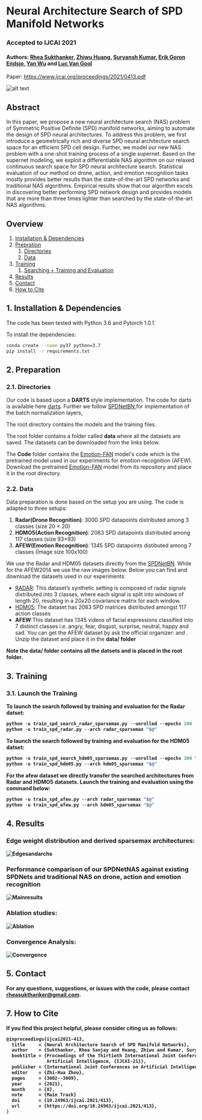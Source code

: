 # Neural Architecture Search of SPD Manifold Networks
### Accepted to IJCAI 2021
#### Authors: [Rhea Sukthanker](https://rheasukthanker.github.io/), [Zhiwu Huang](https://zhiwu-huang.github.io/), [Suryansh Kumar](https://suryanshkumar.github.io/), [Erik Goron Endsjo](https://ch.linkedin.com/in/erikgoron), [Yan Wu](https://vision.ee.ethz.ch/people-details.MjUzMDc2.TGlzdC8zMjg5LC0xOTcxNDY1MTc4.html) and [Luc Van Gool](https://scholar.google.ch/citations?hl=en&user=TwMib_QAAAAJ)

Paper: https://www.ijcai.org/proceedings/2021/0413.pdf

![alt text](images/overview.png)

## Abstract
In this paper, we propose a new neural architecture search (NAS) problem of Symmetric Positive Definite (SPD) manifold networks, aiming to automate
the design of SPD neural architectures. To address this problem, we first introduce a geometrically rich and diverse SPD neural architecture search space
for an efficient SPD cell design. Further, we model our new NAS problem with a one-shot training process of a single supernet. Based on the supernet modeling, we exploit a differentiable NAS algorithm on our relaxed continuous search space for SPD neural architecture search. Statistical evaluation of our method on drone, action, and emotion recognition tasks mostly provides better results than the state-of-the-art SPD networks and traditional NAS algorithms. Empirical results show that our algorithm excels in discovering better performing SPD network design and provides models that are more than three times lighter than searched by the state-of-the-art NAS algorithms.

## Overview
1. [Installation & Dependencies](#Dependencies)
2. [Prepration](#Prepration)
    1. [Directories](#Directories)
    2. [Data](#Data)
3. [Training](#Training)
    1. [Searching + Training and Evaluation](#launch)
4. [Results](#Results)
5. [Contact](#Contact)
6. [How to Cite](#How-to-Cite)

## 1. Installation & Dependencies<a name="Dependencies"></a>
The code has been tested with Python 3.6 and Pytorch 1.0.1.


To install the dependencies:
```bash
conda create --name py37 python=3.7
pip install -r requirements.txt
```

## 2. Preparation<a name="Prepration"></a>

### 2.1. Directories<a name="Directories"></a>
Our code is based upon a <b> DARTS </b> style implementation. The code for darts is available here <a href=https://github.com/quark0/darts> darts</a>. Further we follow <a href=https://proceedings.neurips.cc/paper/2019/file/6e69ebbfad976d4637bb4b39de261bf7-Supplemental.zip)> SPDNetBN </a> for implementation of the batch normalization layers, 

The root directory contains the models and the training files. 

The root folder contains a folder called <b> data </b> where all the datasets are saved. The datasets can be downloaded from the links below. 

The <b>Code</b> folder contains the <a href="https://github.com/Open-Debin/Emotion-FAN">Emotion-FAN</a> model's code which is the pretrained model used in our experiments for emotion-recognition (AFEW). Download the pretrained <a href="https://github.com/Open-Debin/Emotion-FAN">Emotion-FAN</a> model from its repository and place it in the root directory.  

### 2.2. Data<a name="Data"></a>
Data preparation is done based on the setup you are using. The code is adapted to three setups:
<ol>
    <li><b>Radar(Drone Recognition)</b>: 3000 SPD datapoints distributed among 3 classes (size 20 × 20)</li>
    <li><b>HDMO5(Action Recognition)</b>: 2083 SPD datapoints distributed among 117 classes (size 93×93)</li>
    <li><b>AFEW(Emotion Recognition)</b>: 1345 SPD datapoints distibuted among 7 classes (Image size 100x100)</li>
</ol>    

We use the Radar and HDM05 datasets directly from the <a href="https://proceedings.neurips.cc/paper/2019/file/6e69ebbfad976d4637bb4b39de261bf7-Supplemental.zip">SPDNetBN</a>. While for the AFEW2014 we use the raw images below. Below you can find and download the datasets used in our experiments:
<ul>
    <li><a href="https://drive.google.com/file/d/1Wk4Ie8S164t7n5PFzAnlVYPwjjCDG-p1/view?usp=sharing">RADAR</a>: This dataset’s synthetic setting is composed of radar signals distributed into 3 classes, where each signal is split into windows of length 20, resulting in a 20x20 covariance matrix for each window. </li>
    <li><a href="https://drive.google.com/file/d/1WtbpuKuB3vwp4vtfTWvJi05hBkfSvNSu/view?usp=sharing">HDM05</a>: The dataset has 2083 SPD matrices distributed amongst  117 action classes</li>
    <li><b>AFEW</b>:This dataset has 1345 videos
of facial expressions classified into 7 distinct classes i.e. angry, fear, disgust, surprise, neutral, happy and sad. You can get the AFEW dataset by ask the official organizer: <shreya.ghosh@iitrpr.ac.in> and <emotiw2014@gmail.com> . Unzip the dataset and place it in the <b>data/<b> folder </li>
</ul>

Note the <b>data/</b> folder contains all the datsets and is placed in the root folder.


## 3. Training<a name="Training"></a>
### 3.1. Launch the Training<a name="launch"></a>
To launch the search followed by training and evaluation for the Radar datset:

```python
python -u train_spd_search_radar_sparsemax.py --unrolled --epochs 100  "$@"
python -u train_spd_radar.py --arch radar_sparsemax "$@"
```

To launch the search followed by training and evaluation for the HDM05 datset:
```python
python -u train_spd_search_hdm05_sparsemax.py --unrolled --epochs 300 "$@"
python -u train_spd_hdm05.py --arch hdm05_sparsemax "$@"
```
For the afew dataset we directly transfer the searched architectures from Radar and HDMO5 datasets. Launch the training and evaluation using the command below:
```python
python -u train_spd_afew.py --arch radar_sparsemax "$@"
python -u train_spd_afew.py --arch hdm05_sparsemax "$@"
```

## 4. Results<a name="Results"></a>
### Edge weight distribution and derived sparsemax architectures:

![Edgesandarchs](images/weights_and_archs.png)

### Performance comparison of our SPDNetNAS against existing SPDNets and traditional NAS on drone, action and emotion recognition
![Mainresults](images/main_results.png)

### Ablation studies:

![Ablation](images/ablations.png)


### Convergence Analysis:

![Convergence](images/convergence_curves.png)
## 5. Contact<a name="Contact"></a>
For any questions, suggestions, or issues with the code, please contact <a>rheasukthanker@gmail.com</a>.



## 7. How to Cite<a name="How-to-Cite"></a>
If you find this project helpful, please consider citing us as follows:
```bash
@inproceedings{ijcai2021-413,
  title     = {Neural Architecture Search of SPD Manifold Networks},
  author    = {Sukthanker, Rhea Sanjay and Huang, Zhiwu and Kumar, Suryansh and Goron Endsjo, Erik and Wu, Yan and Van Gool, Luc},
  booktitle = {Proceedings of the Thirtieth International Joint Conference on
               Artificial Intelligence, {IJCAI-21}},
  publisher = {International Joint Conferences on Artificial Intelligence Organization},
  editor    = {Zhi-Hua Zhou},
  pages     = {3002--3009},
  year      = {2021},
  month     = {8},
  note      = {Main Track}
  doi       = {10.24963/ijcai.2021/413},
  url       = {https://doi.org/10.24963/ijcai.2021/413},
}
```

